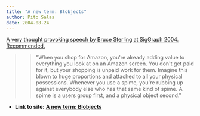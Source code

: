 ```yaml
---
title: "A new term: Blobjects"
author: Pito Salas
date: 2004-08-24
---
```


[A very thought provoking speech by Bruce Sterling at SigGraph 2004.
Recommended.](<http://www.boingboing.net/images/blobjects.htm>)

>>

>> "When you shop for Amazon, you're already adding value to everything you
look at on an Amazon screen. You don't get paid for it, but your shopping is
unpaid work for them. Imagine this blown to huge proportions and attached to
all your physical possessions. Whenever you use a spime, you're rubbing up
against everybody else who has that same kind of spime. A spime is a users
group first, and a physical object second."


* **Link to site:** **[A new term: Blobjects](None)**
